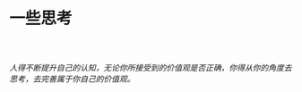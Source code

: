 # 一些思考

<div style="margin: 60px 0; font-style:italic;">
<p>人得不断提升自己的认知，无论你所接受到的价值观是否正确，你得从你的角度去思考，去完善属于你自己的价值观。</p>
</div>
